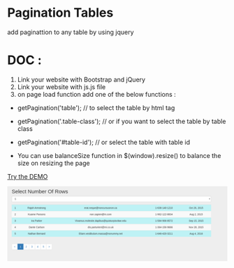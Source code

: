 # Pagination Tables 
add paginattion to any table by using jquery 


# DOC : 

1. Link your website with Bootstrap and jQuery 
2. Link your website with js.js file 
3. on page load function add one of the below functions : 


* getPagination('table');               // to select the table by html tag 

* getPagination('.table-class');       // or if you want to select the table by table class 

* getPagination('#table-id');          // or select the table with table id 



* You can use balanceSize function in $(window).resize() to balance the size on resizing the page 


[ Try the DEMO ](http://htmlpreview.github.io/?https://github.com/yasser-mas/pagination-tables/blob/master/index.html)





![alt text](https://github.com/yasser-mas/pagination-tables/blob/master/css/pagination.jpg "Screenshot")
